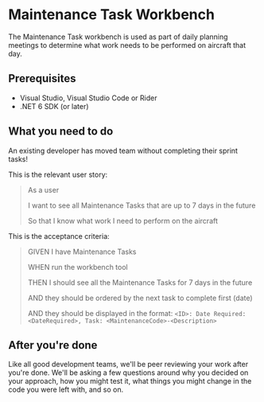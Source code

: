 # Maintenance Task Workbench

The Maintenance Task workbench is used as part of daily planning meetings to determine what work needs to be performed on aircraft that day. 

## Prerequisites

- Visual Studio, Visual Studio Code or Rider
- .NET 6 SDK (or later)

## What you need to do

An existing developer has moved team without completing their sprint tasks!

This is the relevant user story:

> As a user
>
> I want to see all Maintenance Tasks that are up to 7 days in the future
>
> So that I know what work I need to perform on the aircraft

This is the acceptance criteria:

> GIVEN I have Maintenance Tasks
>
> WHEN run the workbench tool
>
> THEN I should see all the Maintenance Tasks for 7 days in the future
>
> AND they should be ordered by the next task to complete first (date)
>
> AND they should be displayed in the format: `<ID>: Date Required: <DateRequired>, Task: <MaintenanceCode>-<Description>`

## After you're done

Like all good development teams, we'll be peer reviewing your work after you're done. We'll be asking a few questions around why you decided on your approach, how you might test it, what things you might change in the code you were left with, and so on.